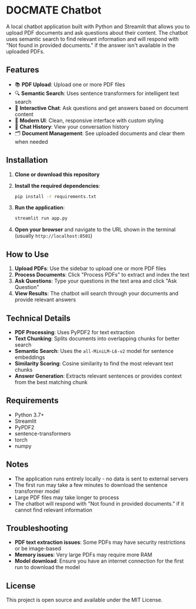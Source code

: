 
# DOCMATE Chatbot

A local chatbot application built with Python and Streamlit that allows you to upload PDF documents and ask questions about their content. The chatbot uses semantic search to find relevant information and will respond with "Not found in provided documents." if the answer isn't available in the uploaded PDFs.

## Features

- 📚 **PDF Upload**: Upload one or more PDF files
- 🔍 **Semantic Search**: Uses sentence transformers for intelligent text search
- 💬 **Interactive Chat**: Ask questions and get answers based on document content
- 🎨 **Modern UI**: Clean, responsive interface with custom styling
- 📝 **Chat History**: View your conversation history
- 🗂️ **Document Management**: See uploaded documents and clear them when needed

## Installation

1. **Clone or download this repository**

2. **Install the required dependencies**:
   ```bash
   pip install -r requirements.txt
   ```

3. **Run the application**:
   ```bash
   streamlit run app.py
   ```

4. **Open your browser** and navigate to the URL shown in the terminal (usually `http://localhost:8501`)

## How to Use

1. **Upload PDFs**: Use the sidebar to upload one or more PDF files
2. **Process Documents**: Click "Process PDFs" to extract and index the text
3. **Ask Questions**: Type your questions in the text area and click "Ask Question"
4. **View Results**: The chatbot will search through your documents and provide relevant answers

## Technical Details

- **PDF Processing**: Uses PyPDF2 for text extraction
- **Text Chunking**: Splits documents into overlapping chunks for better search
- **Semantic Search**: Uses the `all-MiniLM-L6-v2` model for sentence embeddings
- **Similarity Scoring**: Cosine similarity to find the most relevant text chunks
- **Answer Generation**: Extracts relevant sentences or provides context from the best matching chunk

## Requirements

- Python 3.7+
- Streamlit
- PyPDF2
- sentence-transformers
- torch
- numpy

## Notes

- The application runs entirely locally - no data is sent to external servers
- The first run may take a few minutes to download the sentence transformer model
- Large PDF files may take longer to process
- The chatbot will respond with "Not found in provided documents." if it cannot find relevant information

## Troubleshooting

- **PDF text extraction issues**: Some PDFs may have security restrictions or be image-based
- **Memory issues**: Very large PDFs may require more RAM
- **Model download**: Ensure you have an internet connection for the first run to download the model

## License

This project is open source and available under the MIT License.



